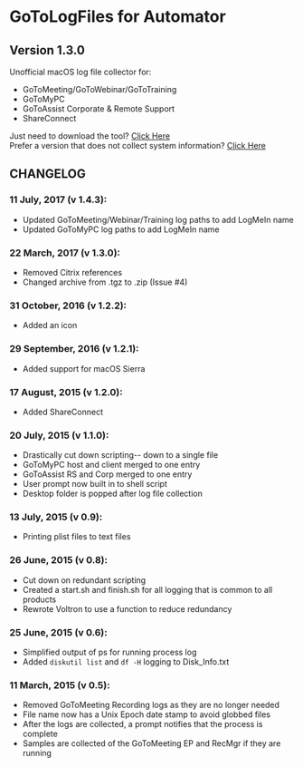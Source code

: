# GoToLogFiles for Automator
## Version 1.3.0
Unofficial macOS log file collector for:
* GoToMeeting/GoToWebinar/GoToTraining
* GoToMyPC
* GoToAssist Corporate & Remote Support
* ShareConnect

Just need to download the tool? [Click Here](https://github.com/robotmachine/GoToLogFiles/releases/download/latest/GoToLogFiles-latest.zip)  
Prefer a version that does not collect system information? [Click Here](https://github.com/robotmachine/GoToLogFiles/releases/download/latest/GoToLogFiles-NoSys-latest.zip)

## CHANGELOG

### 11 July, 2017 (v 1.4.3):
* Updated GoToMeeting/Webinar/Training log paths to add LogMeIn name
* Updated GoToMyPC log paths to add LogMeIn name

### 22 March, 2017 (v 1.3.0):
* Removed Citrix references
* Changed archive from .tgz to .zip (Issue #4)

### 31 October, 2016 (v 1.2.2):
* Added an icon

### 29 September, 2016 (v 1.2.1):
* Added support for macOS Sierra

### 17 August, 2015 (v 1.2.0):
* Added ShareConnect
  
### 20 July, 2015 (v 1.1.0):
* Drastically cut down scripting-- down to a single file  
* GoToMyPC host and client merged to one entry  
* GoToAssist RS and Corp merged to one entry  
* User prompt now built in to shell script  
* Desktop folder is popped after log file collection  

### 13 July, 2015 (v 0.9):  
* Printing plist files to text files  
  
### 26 June, 2015 (v 0.8):  
* Cut down on redundant scripting
* Created a start.sh and finish.sh for all logging that is common to all products
* Rewrote Voltron to use a function to reduce redundancy  

### 25 June, 2015 (v 0.6):
* Simplified output of ps for running process log
* Added `diskutil list` and `df -H` logging to Disk_Info.txt

### 11 March, 2015 (v 0.5):
* Removed GoToMeeting Recording logs as they are no longer needed  
* File name now has a Unix Epoch date stamp to avoid globbed files  
* After the logs are collected, a prompt notifies that the process is complete  
* Samples are collected of the GoToMeeting EP and RecMgr if they are running  

